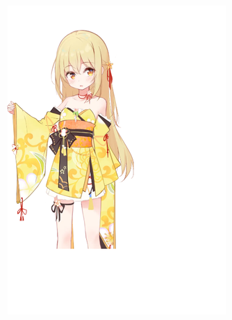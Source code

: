 <div style="position:relative; display: flex; flex-wrap: nowrap;"> 
    <img style='position:absolute; z-index:1;' src='github-metrics.svg' alt="github-metrics.svg"/>
    <img style='position:absolute; z-index:2;' src='https://raw.githubusercontent.com/keta1/keta1/main/pic/00.webp' width='300px' alt="00.webp"/>
</div> 

### Self Introduction

A college student who loves open source projects.   
***Currently Busy with school work and unavailable.***  

### Overall Status

[![H-Sofie's GitHub stats](https://github-readme-stats-one-bice.vercel.app/api?username=H-Sofie&count_private=true&show_icons=true&role=OWNER,ORGANIZATION_MEMBER,COLLABORATOR&include_all_commits=true&show_owner=true)](https://github.com/anuraghazra/github-readme-stats)
![H-Sofie](https://count.getloli.com/get/@H-Sofie)
